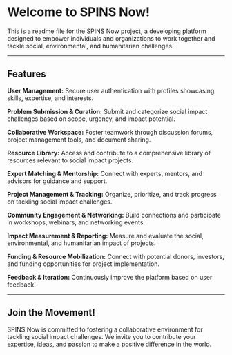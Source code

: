 # Welcome to SPINS Now!

This is a readme file for the SPINS Now project, a developing platform designed to empower individuals and organizations to work together and tackle social, environmental, and humanitarian challenges.

---

## Features

**User Management:** Secure user authentication with profiles showcasing skills, expertise, and interests.

**Problem Submission & Curation:** Submit and categorize social impact challenges based on scope, urgency, and impact potential.

**Collaborative Workspace:** Foster teamwork through discussion forums, project management tools, and document sharing.

**Resource Library:** Access and contribute to a comprehensive library of resources relevant to social impact projects.

**Expert Matching & Mentorship:** Connect with experts, mentors, and advisors for guidance and support.

**Project Management & Tracking:** Organize, prioritize, and track progress on tackling social impact challenges.

**Community Engagement & Networking:** Build connections and participate in workshops, webinars, and networking events.

**Impact Measurement & Reporting:** Measure and evaluate the social, environmental, and humanitarian impact of projects.

**Funding & Resource Mobilization:** Connect with potential donors, investors, and funding opportunities for project implementation.

**Feedback & Iteration:** Continuously improve the platform based on user feedback.

---

## Join the Movement!

SPINS Now is committed to fostering a collaborative environment for tackling social impact challenges. We invite you to contribute your expertise, ideas, and passion to make a positive difference in the world.
